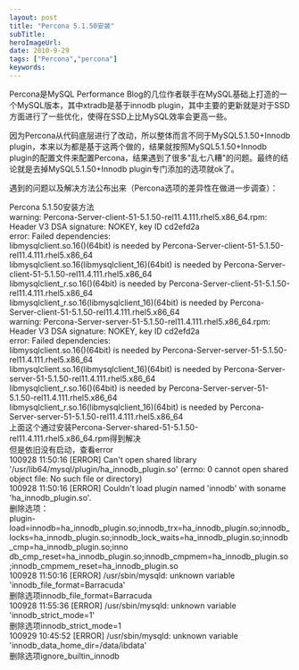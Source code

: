 ```yaml
---
layout: post 
title: "Percona 5.1.50安装"
subTitle: 
heroImageUrl: 
date: 2010-9-29
tags: ["Percona","percona"]
keywords: 
---
```


Percona是MySQL Performance Blog的几位作者联手在MySQL基础上打造的一个MySQL版本，其中xtradb是基于innodb plugin，其中主要的更新就是对于SSD方面进行了一些优化，使得在SSD上比MySQL效率会更高一些。

因为Percona从代码底层进行了改动，所以整体而言不同于MySQL5.1.50+Innodb plugin，本来以为都是基于这两个做的，结果就按照MySQL5.1.50+Innodb plugin的配置文件来配置Percona，结果遇到了很多"乱七八糟"的问题。最终的结论就是去掉MySQL5.1.50+Innodb plugin专门添加的选项就ok了。

遇到的问题以及解决方法公布出来（Percona选项的差异性在做进一步调查）：
<div id="_mcePaste">Percona 5.1.50安装方法</div>
<div id="_mcePaste">warning: Percona-Server-client-51-5.1.50-rel11.4.111.rhel5.x86_64.rpm: Header V3 DSA signature: NOKEY, key ID cd2efd2a</div>
<div id="_mcePaste">error: Failed dependencies:</div>
<div id="_mcePaste">libmysqlclient.so.16()(64bit) is needed by Percona-Server-client-51-5.1.50-rel11.4.111.rhel5.x86_64</div>
<div id="_mcePaste">libmysqlclient.so.16(libmysqlclient_16)(64bit) is needed by Percona-Server-client-51-5.1.50-rel11.4.111.rhel5.x86_64</div>
<div id="_mcePaste">libmysqlclient_r.so.16()(64bit) is needed by Percona-Server-client-51-5.1.50-rel11.4.111.rhel5.x86_64</div>
<div id="_mcePaste">libmysqlclient_r.so.16(libmysqlclient_16)(64bit) is needed by Percona-Server-client-51-5.1.50-rel11.4.111.rhel5.x86_64</div>
<div id="_mcePaste">warning: Percona-Server-server-51-5.1.50-rel11.4.111.rhel5.x86_64.rpm: Header V3 DSA signature: NOKEY, key ID cd2efd2a</div>
<div id="_mcePaste">error: Failed dependencies:</div>
<div id="_mcePaste">libmysqlclient.so.16()(64bit) is needed by Percona-Server-server-51-5.1.50-rel11.4.111.rhel5.x86_64</div>
<div id="_mcePaste">libmysqlclient.so.16(libmysqlclient_16)(64bit) is needed by Percona-Server-server-51-5.1.50-rel11.4.111.rhel5.x86_64</div>
<div id="_mcePaste">libmysqlclient_r.so.16()(64bit) is needed by Percona-Server-server-51-5.1.50-rel11.4.111.rhel5.x86_64</div>
<div id="_mcePaste">libmysqlclient_r.so.16(libmysqlclient_16)(64bit) is needed by Percona-Server-server-51-5.1.50-rel11.4.111.rhel5.x86_64</div>
<div id="_mcePaste">上面这个通过安装Percona-Server-shared-51-5.1.50-rel11.4.111.rhel5.x86_64.rpm得到解决</div>
<div>但是依旧没有启动，查看error</div>
<div id="_mcePaste">100928 11:50:16 [ERROR] Can't open shared library '/usr/lib64/mysql/plugin/ha_innodb_plugin.so' (errno: 0 cannot open shared object file: No such file or directory)</div>
<div id="_mcePaste">100928 11:50:16 [ERROR] Couldn't load plugin named 'innodb' with soname 'ha_innodb_plugin.so'.</div>
<div id="_mcePaste">删除选项：</div>
<div id="_mcePaste">plugin-load=innodb=ha_innodb_plugin.so;innodb_trx=ha_innodb_plugin.so;innodb_locks=ha_innodb_plugin.so;innodb_lock_waits=ha_innodb_plugin.so;innodb_cmp=ha_innodb_plugin.so;inno</div>
<div id="_mcePaste">db_cmp_reset=ha_innodb_plugin.so;innodb_cmpmem=ha_innodb_plugin.so;innodb_cmpmem_reset=ha_innodb_plugin.so</div>
<div id="_mcePaste">100928 11:50:16 [ERROR] /usr/sbin/mysqld: unknown variable 'innodb_file_format=Barracuda'</div>
<div id="_mcePaste">删除选项innodb_file_format=Barracuda</div>
<div id="_mcePaste">100928 11:55:36 [ERROR] /usr/sbin/mysqld: unknown variable 'innodb_strict_mode=1'</div>
<div id="_mcePaste">删除选项innodb_strict_mode=1</div>
<div id="_mcePaste">100929 10:45:52 [ERROR] /usr/sbin/mysqld: unknown variable 'innodb_data_home_dir=/data/ibdata'</div>
<div id="_mcePaste">删除选项ignore_builtin_innodb</div>